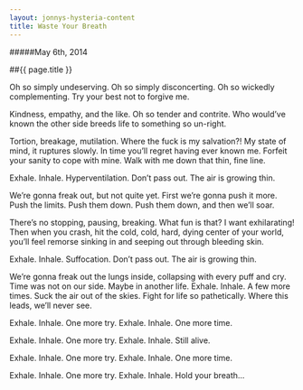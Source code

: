 ```yaml
---
layout: jonnys-hysteria-content
title: Waste Your Breath
---
```

#####May 6th, 2014

##{{ page.title }}

Oh so simply undeserving. Oh so simply disconcerting.
Oh so wickedly complementing. Try your best not to forgive me.

Kindness, empathy, and the like. Oh so tender and contrite.
Who would’ve known the other side breeds life to something so un-right.

Tortion, breakage, mutilation. Where the fuck is my salvation?!
My state of mind, it ruptures slowly. In time you’ll regret having ever known me. Forfeit your sanity to cope with mine. Walk with me down that thin, fine line.

Exhale. Inhale. Hyperventilation. Don’t pass out. The air is growing thin.

We’re gonna freak out, but not quite yet. First we’re gonna push it more.
Push the limits. Push them down. Push them down, and then we’ll soar.

There’s no stopping, pausing, breaking. What fun is that? I want exhilarating!
Then when you crash, hit the cold, cold, hard, dying center of your world,
you’ll feel remorse sinking in and seeping out through bleeding skin.

Exhale. Inhale. Suffocation. Don’t pass out. The air is growing thin.

We’re gonna freak out the lungs inside, collapsing with every puff and cry.
Time was not on our side. Maybe in another life.
Exhale. Inhale. A few more times. Suck the air out of the skies.
Fight for life so pathetically. Where this leads, we’ll never see.

Exhale. Inhale. One more try.
Exhale. Inhale. One more time.

Exhale. Inhale. One more try.
Exhale. Inhale. Still alive.

Exhale. Inhale. One more try.
Exhale. Inhale. One more time.

Exhale. Inhale. One more try.
Exhale. Inhale. Hold your breath...
